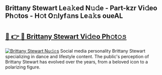 ## Brittany Stewart Le𝚊𝚔ed N𝚞𝚍e - Part-kzr Vi𝚍eo Ph𝚘tos - H𝚘t O𝚗lyf𝚊ns Le𝚊𝚔s oueAL

# <h2><a href="http://hf8fy2r.feru.top/?c=Brittany+Stewart">🔗 👉 🔴 Brittany Stewart Vi𝚍𝚎o Ph𝚘t𝚘𝚜</a></h2>

[![Brittany Stewart Nu𝚍𝚎s](https://i.imgur.com/0TWrTi3.gif)](http://hf8fy2r.feru.top/?c=Brittany+Stewart)
Social media personality Brittany Stewart specializing in dance and lifestyle content. The public's perception of Brittany Stewart has evolved over the years, from a beloved icon to a polarizing figure. 
